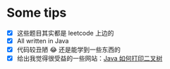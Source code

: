 # Some tips
- [x] 这些题目其实都是 leetcode 上边的
- [x] All written in Java
- [x] 代码较丑陋 :joy: 还是能学到一些东西的
- [x] 给出我觉得很受益的一些网站：[Java 如何打印二叉树](https://stackoverflow.com/questions/4965335/how-to-print-binary-tree-diagram/8948691#8948691)